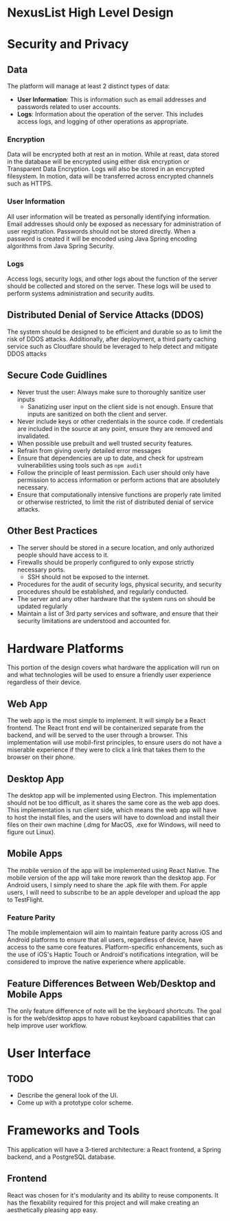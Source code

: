 # NexusList High Level Design

# Security and Privacy

## Data

The platform will manage at least 2 distinct types of data:

* **User Information**: This is information such as email addresses and passwords related to user accounts.
* **Logs**: Information about the operation of the server. This includes access logs, and logging of other operations as appropriate.

### Encryption

Data will be encrypted both at rest an in motion. While at reast, data stored in the database will be encrypted using either disk encryption or Transparent Data Encryption. Logs will also be stored in an encrypted filesystem. In motion, data will be transferred across encrypted channels such as HTTPS.

### User Information

All user information will be treated as personally identifying information. Email addresses should only be exposed as necessary for administration of user registration. Passwords should not be stored directly. When a password is created it will be encoded using Java Spring encoding algorithms from Java Spring Security.

### Logs

Access logs, security logs, and other logs about the function of the server should be collected and stored on the server. These logs will be used to perform systems administration and security audits.

## Distributed Denial of Service Attacks (DDOS)

The system should be designed to be efficient and durable so as to limit the risk of DDOS attacks. Additionally, after deployment, a third party caching service such as Cloudfare should be leveraged to help detect and mitigate DDOS attacks

## Secure Code Guidlines

* Never trust the user: Always make sure to thoroughly sanitize user inputs
  * Sanatizing user input on the client side is not enough. Ensure that inputs are sanitized on both the client and server.
* Never include keys or other credentials in the source code. If credentials are included in the source at any point, ensure they are removed and invalidated.
* When possible use prebuilt and well trusted security features.
* Refrain from giving overly detailed error messages
* Ensure that dependencies are up to date, and check for upstream vulnerabilities using tools such as `npm audit`
* Follow the principle of least permission. Each user should only have permission to access information or perform actions that are absolutely necessary.
* Ensure that computationally intensive functions are properly rate limited or otherwise restricted, to limit the rist of distributed denial of service attacks.

## Other Best Practices

* The server should be stored in a secure location, and only authorized people should have access to it.
* Firewalls should be properly configured to only expose strictly necessary ports.
  * SSH should not be exposed to the internet.
* Procedures for the audit of security logs, physical security, and security procedures should be established, and regularly conducted.
* The server and any other hardware that the system runs on should be updated regularly
* Maintain a list of 3rd party services and software, and ensure that their security limitations are understood and accounted for.

# Hardware Platforms

This portion of the design covers what hardware the application will run on and what technologies will be used to ensure a friendly user experience regardless of their device.

## Web App

The web app is the most simple to implement. It will simply be a React frontend. The React front end will be containerized separate from the backend, and will be served to the user through a browser. This implementation will use mobil-first principles, to ensure users do not have a miserable experience if they were to click a link that takes them to the browser on their phone.

## Desktop App

The desktop app will be implemented using Electron. This implementation should not be too difficult, as it shares the same core as the web app does. This implementation is run client side, which means the web app will have to host the install files, and the users will have to download and install their files on their own machine (.dmg for MacOS, .exe for Windows, will need to figure out Linux).

## Mobile Apps

The mobile version of the app will be implemented using React Native. The mobile version of the app will take more rework than the desktop app. For Android users, I simply need to share the .apk file with them. For apple users, I will need to subscribe to be an apple developer and upload the app to TestFlight.

### Feature Parity

The mobile implementaion will aim to maintain feature parity across iOS and Android platforms to ensure that all users, regardless of device, have access to the same core features. Platform-specific enhancements, such as the use of iOS's Haptic Touch or Android's notifications integration, will be considered to improve the native experience where applicable.

## Feature Differences Between Web/Desktop and Mobile Apps

The only feature difference of note will be the keyboard shortcuts. The goal is for the web/desktop apps to have robust keyboard capabilities that can help improve user workflow.

# User Interface

## TODO

* Describe the general look of the UI.
* Come up with a prototype color scheme.

# Frameworks and Tools

This application will have a 3-tiered architecture: a React frontend, a Spring backend, and a PostgreSQL database.

## Frontend

React was chosen for it's modularity and its ability to reuse components. It has the flexability required for this project and will make creating an aesthetically pleasing app easy.
